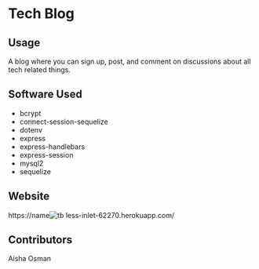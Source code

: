 # Tech Blog

## Usage

A blog where you can sign up, post, and comment on discussions about all tech related things.

## Software Used

- bcrypt
- connect-session-sequelize
- dotenv
- express
- express-handlebars
- express-session
- mysql2
- sequelize

## Website
https://name![tb](https://user-images.githubusercontent.com/88051358/147486866-e4285628-96d2-43af-bf8e-a6da88ed6345.PNG)
less-inlet-62270.herokuapp.com/

## Contributors

Aisha Osman

